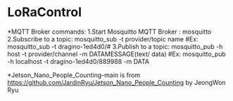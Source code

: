 # LoRaControl

*MQTT Broker commands:
1.Start Mosquitto MQTT Broker : mosquitto
2.Subscribe to a topic: mosquitto_sub -t provider/topic name 
  #Ex: mosquitto_sub -t dragino-1ed4d0/#
3.Publish to a topic: mosquitto_pub -h host -t provider/channel -m DATAMESSAGE(text/ data) 
  #Ex: mosquitto_pub -h localhost -t dragino-1ed4d0/889988 -m DATA

*Jetson_Nano_People_Counting-main is from https://github.com/JardinRyu/Jetson_Nano_People_Counting by JeongWon Ryu
